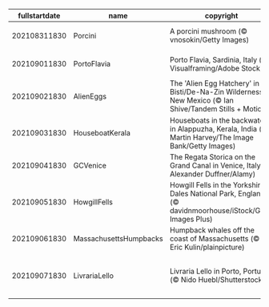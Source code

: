 |fullstartdate|name|copyright|title|image|
|--|--|--|--|--|
202108311830|Porcini|A porcini mushroom (© vnosokin/Getty Images)|Let's talk about mushroom!|![](/en-IN/2021/09/202108311830Porcini.jpg)|
202109011830|PortoFlavia|Porto Flavia, Sardinia, Italy (© Visualframing/Adobe Stock)|A cliffside harbour in Sardinia|![](/en-IN/2021/09/202109011830PortoFlavia.jpg)|
202109021830|AlienEggs|The 'Alien Egg Hatchery' in the Bisti/De-Na-Zin Wilderness, New Mexico (© Ian Shive/Tandem Stills + Motion)|Welcome to the 'Alien Egg Hatchery'|![](/en-IN/2021/09/202109021830AlienEggs.jpg)|
202109031830|HouseboatKerala|Houseboats in the backwaters in Alappuzha, Kerala, India (© Martin Harvey/The Image Bank/Getty Images)|Cruising along the backwaters of Kerala|![](/en-IN/2021/09/202109031830HouseboatKerala.jpg)|
202109041830|GCVenice|The Regata Storica on the Grand Canal in Venice, Italy (© Alexander Duffner/Alamy)|Venice’s grand regatta|![](/en-IN/2021/09/202109041830GCVenice.jpg)|
202109051830|HowgillFells|Howgill Fells in the Yorkshire Dales National Park, England (© davidnmoorhouse/iStock/Getty Images Plus)|Between the Lakes and the Dales|![](/en-IN/2021/09/202109051830HowgillFells.jpg)|
202109061830|MassachusettsHumpbacks|Humpback whales off the coast of Massachusetts (© Eric Kulin/plainpicture)|Whale hello there!|![](/en-IN/2021/09/202109061830MassachusettsHumpbacks.jpg)|
202109071830|LivrariaLello|Livraria Lello in Porto, Portugal (© Nido Huebl/Shutterstock)|Enter the magical world of Livraria Lello|![](/en-IN/2021/09/202109071830LivrariaLello.jpg)|
